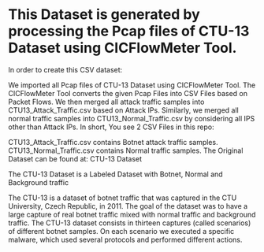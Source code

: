 # This Dataset is generated by processing the Pcap files of CTU-13 Dataset using CICFlowMeter Tool.

In order to create this CSV dataset:

We imported all Pcap files of CTU-13 Dataset using CICFlowMeter Tool.
The CICFlowMeter Tool converts the given Pcap Files into CSV Files based on Packet Flows.
We then merged all attack traffic samples into CTU13_Attack_Traffic.csv based on Attack IPs.
Similarly, we merged all normal traffic samples into CTU13_Normal_Traffic.csv by considering all IPS other than Attack IPs.
In short, You see 2 CSV Files in this repo:

CTU13_Attack_Traffic.csv contains Botnet attack traffic samples.
CTU13_Normal_Traffic.csv contains Normal traffic samples.
The Original Dataset can be found at: CTU-13 Dataset

The CTU-13 Dataset is a Labeled Dataset with Botnet, Normal and Background traffic

The CTU-13 is a dataset of botnet traffic that was captured in the CTU University, Czech Republic, in 2011.
The goal of the dataset was to have a large capture of real botnet traffic mixed with normal traffic and background traffic.
The CTU-13 dataset consists in thirteen captures (called scenarios) of different botnet samples. On each scenario we executed a specific malware, which used several protocols and performed different actions.
